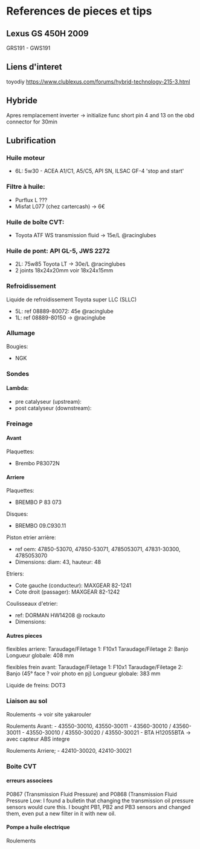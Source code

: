 # References de pieces et tips

## Lexus GS 450H 2009
GRS191 - GWS191

## Liens d'interet
toyodiy
https://www.clublexus.com/forums/hybrid-technology-215-3.html

## Hybride
Apres remplacement inverter -> initialize func short pin 4 and 13 on the obd connector for 30min

## Lubrification

### Huile moteur

- 6L: 5w30 -  ACEA A1/C1, A5/C5, API SN, ILSAC GF-4 'stop and start'

### Filtre à huile:

- Purflux L ???
- Misfat L077 (chez cartercash) -> 6€

### Huile de boîte CVT:

- Toyota ATF WS transmission fluid -> 15e/L @racinglubes
	

### Huile de pont: API GL-5, JWS 2272

- 2L: 75w85 Toyota LT -> 30e/L @racinglubes
- 2 joints 18x24x20mm voir 18x24x15mm

### Refroidissement

Liquide de refroidissement Toyota super LLC (SLLC)
- 5L: ref 08889-80072: 45e @racinglube
- 1L: ref 08889-80150
-> @racinglube


### Allumage

Bougies:
- NGK 
	
### Sondes

#### Lambda:
- pre catalyseur (upstream):
- post catalyseur (downstream): 


### Freinage

#### Avant

Plaquettes:
- Brembo P83072N

#### Arriere

Plaquettes:
- BREMBO P 83 073

Disques:
- BREMBO 09.C930.11

Piston etrier arrière:
- ref oem: 47850-53070, 47850-53071, 4785053071, 47831-30300, 4785053070
- Dimensions: diam: 43, hauteur: 48

Etriers:
- Cote gauche (conducteur): MAXGEAR 82-1241
- Cote droit  (passager): MAXGEAR 82-1242
	
Coulisseaux d'etrier:
- ref: DORMAN HW14208 @ rockauto
- Dimensions: 

#### Autres pieces

flexibles arriere:
	Taraudage/Filetage 1: F10x1 
	Taraudage/Filetage 2: Banjo 
	Longueur globale: 408 mm

flexibles frein avant:
	Taraudage/Filetage 1: F10x1 
	Taraudage/Filetage 2: Banjo (45° face ? voir photo en pj)
	Longueur globale: 383 mm
	
Liquide de freins: DOT3


### Liaison au sol

Roulements -> voir site yakarouler

Roulements Avant:
	- 43550-30010, 43550-30011
	- 43560-30010 / 43560-30011
	- 43550-30010 / 43550-30020 / 43550-30021
	- BTA H12055BTA -> avec capteur ABS integre

Roulements Arriere;
	- 42410-30020, 42410-30021


### Boite CVT

#### erreurs associees
P0867 (Transmission Fluid Pressure) and P0868 (Transmission Fluid Pressure Low:
	I found a bulletin that changing the transmission oil pressure sensors would cure this. 
	I bought PB1, PB2 and PB3 sensors and changed them, even put a new filter in it with new oil.
	
#### Pompe a huile electrique
Roulements

